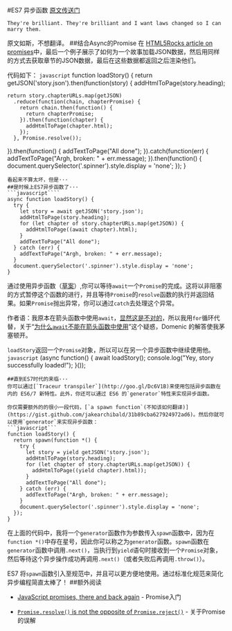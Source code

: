 #ES7 异步函数
[原文传送门](https://jakearchibald.com/2014/es7-async-functions/)
```
They're brilliant. They're brilliant and I want laws changed so I can marry them.
```
原文如斯，不想翻译。
##结合Async的Promise
在 [HTML5Rocks article on promises](http://www.html5rocks.com/en/tutorials/es6/promises/#toc-parallelism-sequencing)中，最后一个例子展示了如何为一个故事加载JSON数据，然后用同样的方式去获取章节的JSON数据，最后在这些数据都返回之后渲染他们。

代码如下：
```javascript```
function loadStory() {
  return getJSON('story.json').then(function(story) {
    addHtmlToPage(story.heading);

    return story.chapterURLs.map(getJSON)
      .reduce(function(chain, chapterPromise) {
        return chain.then(function() {
          return chapterPromise;
        }).then(function(chapter) {
          addHtmlToPage(chapter.html);
        });
      }, Promise.resolve());
  }).then(function() {
    addTextToPage("All done");
  }).catch(function(err) {
    addTextToPage("Argh, broken: " + err.message);
  }).then(function() {
    document.querySelector('.spinner').style.display = 'none';
  });
}
```
看起来不算太坏，但是···
##是时候上ES7异步函数了···
```javascript````
async function loadStory() {
  try {
    let story = await getJSON('story.json');
    addHtmlToPage(story.heading);
    for (let chapter of story.chapterURLs.map(getJSON)) {
      addHtmlToPage((await chapter).html);
    }
    addTextToPage("All done");
  } catch (err) {
    addTextToPage("Argh, broken: " + err.message);
  }
  document.querySelector('.spinner').style.display = 'none';
}
```
通过使用异步函数（[草案](https://github.com/lukehoban/ecmascript-asyncawait)）,你可以等待`await`一个`Promise`的完成。这将以非阻塞的方式暂停这个函数的进行，并且等待`Promise`的`resolve`函数的执行并返回结果。如果`Promise`抛出异常，你可以通过`catch`去处理这个异常。

作者语：我原本在箭头函数中使用`await`，[显然这是不对的](https://twitter.com/mraleph/status/449192750735704065)，所以我用`for`循环代替，关于“[为什么`await`不能在箭头函数中使用](https://github.com/lukehoban/ecmascript-asyncawait/issues/7)”这个疑惑，Domenic 的解答使我茅塞顿开。

`loadStory`返回一个`Promise`对象，所以可以在另一个异步函数中继续使用他。
```javascript```
(async function() {
  await loadStory();
  console.log("Yey, story successfully loaded!");
}());
```
##直到ES7时代的来临···
你可以通过[`Traceur transpiler`](http://goo.gl/Dc6V1B)来使用包括异步函数在内的 ES6/7 新特性。此外，你还可以通过 ES6 的`generator`特性来实现异步函数。

你仅需要额外的的很小一段代码，[`a spawn function`(不知该如何翻译)](https://gist.github.com/jakearchibald/31b89cba627924972ad6)。然后你就可以使用`generator`来实现异步函数：
```javascript```
function loadStory() {
  return spawn(function *() {
    try {
      let story = yield getJSON('story.json');
      addHtmlToPage(story.heading);
      for (let chapter of story.chapterURLs.map(getJSON)) {
        addHtmlToPage((yield chapter).html));
      }
      addTextToPage("All done");
    } catch (err) {
      addTextToPage("Argh, broken: " + err.message);
    }
    document.querySelector('.spinner').style.display = 'none';
  });
}
```
在上面的代码中，我将一个`generator`函数作为参数传入`spawn`函数中，因为在`function *()`中存在星号，因此你可以称之为`generator`函数。`spawn`函数在`generator`函数中调用`.next()`，当执行到`yield`语句时接收到一个`Promise`对象，然后等待这个异步操作成功再调用`.next()`（或者失败后再调用`.throw()`）。

ES7 将`spawn`函数引入至规范中，并且可以更方便地使用。通过标准化规范来简化异步编程简直太棒了！
##额外阅读
- [JavaScript promises, there and back again](http://www.html5rocks.com/en/tutorials/es6/promises/) - Promise入门

- [`Promise.resolve()` is not the opposite of `Promise.reject()`](https://jakearchibald.com/2014/resolve-not-opposite-of-reject/) - 关于Promise的误解
